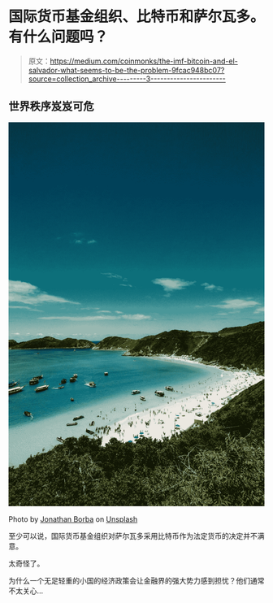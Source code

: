 # 国际货币基金组织、比特币和萨尔瓦多。有什么问题吗？

> 原文：<https://medium.com/coinmonks/the-imf-bitcoin-and-el-salvador-what-seems-to-be-the-problem-9fcac948bc07?source=collection_archive---------3----------------------->

## 世界秩序岌岌可危

![](img/6533a012df8b04a031c0ab40e8d2f956.png)

Photo by [Jonathan Borba](https://unsplash.com/@jonathanborba?utm_source=unsplash&utm_medium=referral&utm_content=creditCopyText) on [Unsplash](https://unsplash.com/s/photos/caribean-beach?utm_source=unsplash&utm_medium=referral&utm_content=creditCopyText)

至少可以说，国际货币基金组织对萨尔瓦多采用比特币作为法定货币的决定并不满意。

太奇怪了。

为什么一个无足轻重的小国的经济政策会让金融界的强大势力感到担忧？他们通常不太关心…